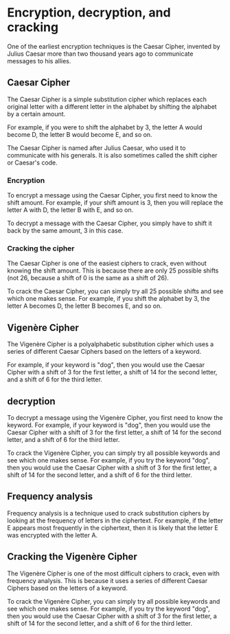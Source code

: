 # Encryption, decryption, and cracking

One of the earliest encryption techniques is the Caesar Cipher, invented by Julius Caesar more than two thousand years ago to communicate messages to his allies.

## Caesar Cipher

The Caesar Cipher is a simple substitution cipher which replaces each original letter with a different letter in the alphabet by shifting the alphabet by a certain amount.

For example, if you were to shift the alphabet by 3, the letter A would become D, the letter B would become E, and so on.

The Caesar Cipher is named after Julius Caesar, who used it to communicate with his generals. It is also sometimes called the shift cipher or Caesar's code.

### Encryption

To encrypt a message using the Caesar Cipher, you first need to know the shift amount. For example, if your shift amount is 3, then you will replace the letter A with D, the letter B with E, and so on.

To decrypt a message with the Caesar Cipher, you simply have to shift it back by the same amount, 3 in this case.

### Cracking the cipher

The Caesar Cipher is one of the easiest ciphers to crack, even without knowing the shift amount. This is because there are only 25 possible shifts (not 26, because a shift of 0 is the same as a shift of 26).

To crack the Caesar Cipher, you can simply try all 25 possible shifts and see which one makes sense. For example, if you shift the alphabet by 3, the letter A becomes D, the letter B becomes E, and so on.

## Vigenère Cipher

The Vigenère Cipher is a polyalphabetic substitution cipher which uses a series of different Caesar Ciphers based on the letters of a keyword.

For example, if your keyword is "dog", then you would use the Caesar Cipher with a shift of 3 for the first letter, a shift of 14 for the second letter, and a shift of 6 for the third letter.

## decryption

To decrypt a message using the Vigenère Cipher, you first need to know the keyword. For example, if your keyword is "dog", then you would use the Caesar Cipher with a shift of 3 for the first letter, a shift of 14 for the second letter, and a shift of 6 for the third letter.

To crack the Vigenère Cipher, you can simply try all possible keywords and see which one makes sense. For example, if you try the keyword "dog", then you would use the Caesar Cipher with a shift of 3 for the first letter, a shift of 14 for the second letter, and a shift of 6 for the third letter.

## Frequency analysis

Frequency analysis is a technique used to crack substitution ciphers by looking at the frequency of letters in the ciphertext. For example, if the letter E appears most frequently in the ciphertext, then it is likely that the letter E was encrypted with the letter A.

## Cracking the Vigenère Cipher

The Vigenère Cipher is one of the most difficult ciphers to crack, even with frequency analysis. This is because it uses a series of different Caesar Ciphers based on the letters of a keyword.

To crack the Vigenère Cipher, you can simply try all possible keywords and see which one makes sense. For example, if you try the keyword "dog", then you would use the Caesar Cipher with a shift of 3 for the first letter, a shift of 14 for the second letter, and a shift of 6 for the third letter.

